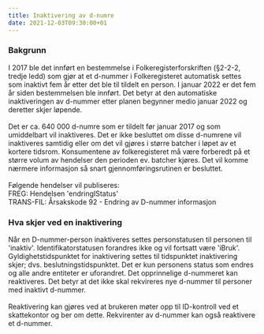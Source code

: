 ```yaml
---
title: Inaktivering av d-numre
date: 2021-12-03T09:30:00+01
---
```


### Bakgrunn<br/>
I 2017 ble det innført en bestemmelse i Folkeregisterforskriften (§2-2-2, tredje ledd) som gjør at et d-nummer i Folkeregisteret automatisk settes som inaktivt fem år etter det ble til tildelt en person.
I januar 2022 er det fem år siden bestemmelsen ble innført. Det betyr at den automatiske inaktiveringen av d-nummer etter planen begynner medio januar 2022 og deretter skjer løpende.<br/>
<br/>Det er ca. 640 000 d-numre som er tildelt før januar 2017 og som umiddelbart vil inaktiveres. Det er ikke besluttet om disse d-numrene vil inaktiveres samtidig eller om det vil gjøres i større batcher i løpet av et kortere tidsrom. Konsumentene av folkeregisteret må være forberedt på et større volum av hendelser den perioden ev. batcher kjøres. Det vil komme nærmere informasjon så snart gjennomføringsrutinen er besluttet.<br/>
<br/>Følgende hendelser vil publiseres:<br/>
FREG: Hendelsen 'endringIStatus'<br/>
TRANS-FIL: Årsakskode 92 - Endring av D-nummer informasjon

### Hva skjer ved en inaktivering<br/>
Når en D-nummer-person inaktiveres settes personstatusen til personen til 'inaktiv'. Identifikatorstatusen forandres ikke og vil fortsatt være 'iBruk'. Gyldighetstidspunktet for inaktivering settes til tidspunktet inaktivering skjer; dvs. beslutningstidspunktet. Det er kun personens status som endres og alle andre entiteter er uforandret.
Det opprinnelige d-nummeret kan reaktiveres. Det betyr at det ikke skal rekvireres nye d-nummer til personer med inaktivt d-nummer.<br/><br/>Reaktivering kan gjøres ved at brukeren møter opp til ID-kontroll ved et skattekontor og ber om dette. Rekvirenter av d-nummer kan også reaktivere et d-nummer.


